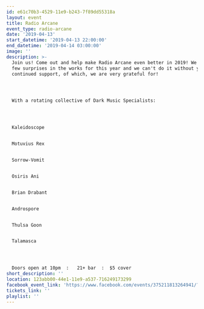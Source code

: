 ```yaml
---
id: e61c70b3-4529-11e9-b243-7f89dd55318a
layout: event
title: Radio Arcane
event_type: radio-arcane
date: '2019-04-13'
start_datetime: '2019-04-13 22:00:00'
end_datetime: '2019-04-14 03:00:00'
image: ''
description: >-
  Join us! Come out and help make Radio Arcane even better in 2019! We've got a
  few surprises in the works for this year and we can't do it without your
  continued support, of which, we are very grateful for! 




  With a rotating collective of Dark Music Specialists:




  Kaleidoscope


  Motuvius Rex


  Sorrow-Vomit


  Osiris Ani


  Brian Drabant


  Androspore


  Thulsa Goon


  Talamasca




  Doors open at 10pm  :   21+ bar  :  $5 cover
short_description: ''
location: 123abb00-44e1-11e9-a537-716249173299
facebook_event_link: 'https://www.facebook.com/events/375211813264941/?event_time_id=375211823264940'
tickets_link: ''
playlist: ''
---
```


